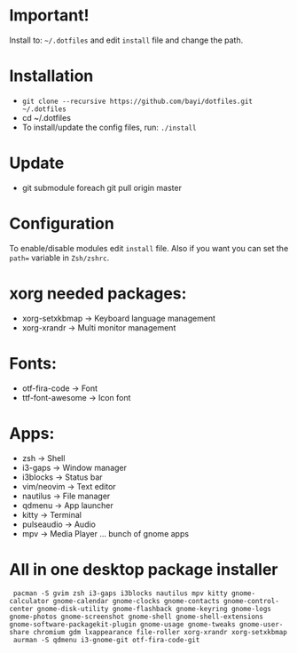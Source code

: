 
# Important!
Install to: `~/.dotfiles` and edit `install` file and change the path. 

# Installation
- `git clone --recursive https://github.com/bayi/dotfiles.git ~/.dotfiles`
- cd ~/.dotfiles
- To install/update the config files, run: `./install`

# Update
- git submodule foreach git pull origin master

# Configuration
To enable/disable modules edit `install` file. Also if you want you can set the `path=` variable in `Zsh/zshrc`.

# xorg needed packages:
 - xorg-setxkbmap   -> Keyboard language management
 - xorg-xrandr      -> Multi monitor management

# Fonts:
 - otf-fira-code    -> Font
 - ttf-font-awesome -> Icon font

# Apps:
 - zsh              -> Shell
 - i3-gaps          -> Window manager
 - i3blocks         -> Status bar
 - vim/neovim       -> Text editor
 - nautilus         -> File manager
 - qdmenu           -> App launcher
 - kitty            -> Terminal
 - pulseaudio       -> Audio
 - mpv              -> Media Player
 ... bunch of gnome apps

# All in one desktop package installer
```
 pacman -S gvim zsh i3-gaps i3blocks nautilus mpv kitty gnome-calculator gnome-calendar gnome-clocks gnome-contacts gnome-control-center gnome-disk-utility gnome-flashback gnome-keyring gnome-logs gnome-photos gnome-screenshot gnome-shell gnome-shell-extensions gnome-software-packagekit-plugin gnome-usage gnome-tweaks gnome-user-share chromium gdm lxappearance file-roller xorg-xrandr xorg-setxkbmap
 aurman -S qdmenu i3-gnome-git otf-fira-code-git
```
